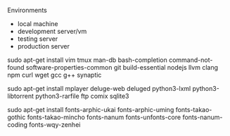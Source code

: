 Environments
- local machine
- development server/vm
- testing server
- production server

sudo apt-get install vim tmux man-db bash-completion command-not-found software-properties-common git build-essential nodejs llvm clang npm curl wget gcc g++ synaptic

sudo apt-get install mplayer deluge-web deluged python3-lxml python3-libtorrent python3-rarfile ftp comix sqlite3

sudo apt-get install fonts-arphic-ukai fonts-arphic-uming fonts-takao-gothic fonts-takao-mincho fonts-nanum fonts-unfonts-core fonts-nanum-coding fonts-wqy-zenhei
